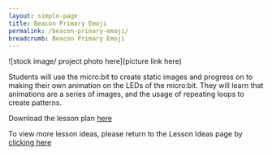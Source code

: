 ```yaml
---
layout: simple-page
title: Beacon Primary Emoji
permalink: /beacon-primary-emoji/
breadcrumb: Beacon Primary Emoji
---
```


![stock image/ project photo here](picture link here)

Students will use the micro:bit to create static images and progress on to making their own animation on the LEDs of the micro:bit. They will learn that animations are a series of images, and the usage of repeating loops to create patterns.

Download the lesson plan [here](/files/lesson-plans/primary-schools/humanities/beacon-primary-emoji-beacon.pdf)

To view more lesson ideas, please return to the Lesson Ideas page by [clicking here](/in-schools/digital-maker/lesson-ideas-primary/)
